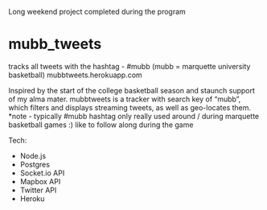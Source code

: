 Long weekend project completed during the program

# mubb_tweets
tracks all tweets with the hashtag -  #mubb (mubb = marquette university basketball)
mubbtweets.herokuapp.com

Inspired by the start of the college basketball season and staunch support of my alma mater. mubbtweets is a tracker with search key of “mubb”, which filters and displays streaming tweets, as well as geo-locates them. 
*note - typically #mubb hashtag only really used around / during marquette basketball games :) like to follow along during the game

Tech: 
- Node.js
- Postgres
- Socket.io API
- Mapbox API
- Twitter API
- Heroku 
